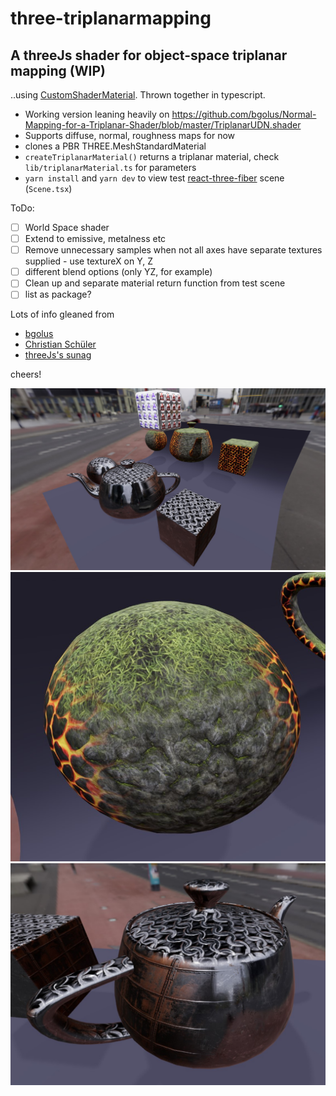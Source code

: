 # three-triplanarmapping

## A threeJs shader for object-space triplanar mapping (WIP)

..using [CustomShaderMaterial](https://github.com/FarazzShaikh/THREE-CustomShaderMaterial). Thrown together in typescript.

- Working version leaning heavily on https://github.com/bgolus/Normal-Mapping-for-a-Triplanar-Shader/blob/master/TriplanarUDN.shader
- Supports diffuse, normal, roughness maps for now
- clones a PBR THREE.MeshStandardMaterial
- `createTriplanarMaterial()` returns a triplanar material, check `lib/triplanarMaterial.ts` for parameters
- `yarn install` and `yarn dev` to view test [react-three-fiber](https://github.com/pmndrs/react-three-fiber) scene (`Scene.tsx`)

ToDo:

- [ ] World Space shader
- [ ] Extend to emissive, metalness etc
- [ ] Remove unnecessary samples when not all axes have separate textures supplied - use textureX on Y, Z
- [ ] different blend options (only YZ, for example)
- [ ] Clean up and separate material return function from test scene
- [ ] list as package?

Lots of info gleaned from

- [bgolus](https://bgolus.medium.com/normal-mapping-for-a-triplanar-shader-10bf39dca05a)
- [Christian Schüler](http://www.thetenthplanet.de/archives/1180)
- [threeJs's sunag](https://github.com/mrdoob/three.js/blob/dev/src/nodes/utils/TriplanarTexturesNode.js)

cheers!

![1](./screen1.jpg)
![2](./screen2.jpg)
![3](./screen3.jpg)
